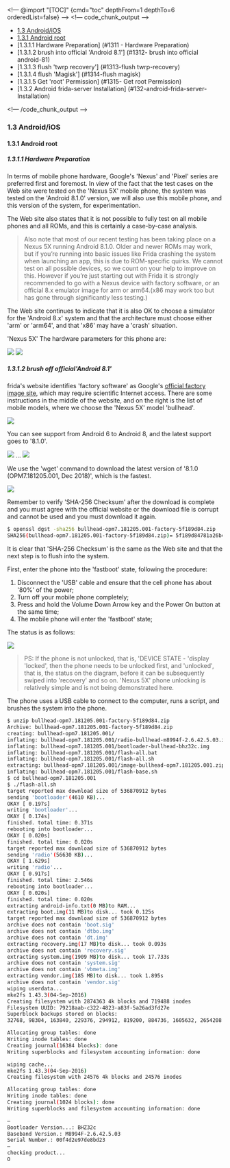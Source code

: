 
<!— @import "[TOC]" {cmd="toc" depthFrom=1 depthTo=6 orderedList=false} —>
<!— code_chunk_output —>

* [1.3 Android/iOS](#13-androidios)
* [1.3.1 Android root](#131-android-root)
* [1.3.1.1 Hardware Preparation] (#1311 - Hardware Preparation)
* [1.3.1.2 brush into official 'Android 8.1'] (#1312- brush into official android-81)
* [1.3.1.3 flush 'twrp recovery'] (#1313-flush twrp-recovery)
* [1.3.1.4 flush 'Magisk'] (#1314-flush magisk)
* [1.3.1.5 Get 'root' Permission] (#1315- Get root Permission)
* [1.3.2 Android frida-server Installation] (#132-android-frida-server-Installation)

<!— /code_chunk_output —>


### 1.3 Android/iOS

#### 1.3.1 Android root

##### 1.3.1.1 Hardware Preparation

In terms of mobile phone hardware, Google's 'Nexus' and 'Pixel' series are preferred first and foremost. In view of the fact that the test cases on the Web site were tested on the 'Nexus 5X' mobile phone, the system was tested on the 'Android 8.1.0' version, we will also use this mobile phone, and this version of the system, for experimentation.

The Web site also states that it is not possible to fully test on all mobile phones and all ROMs, and this is certainly a case-by-case analysis.

>Also note that most of our recent testing has been taking place on a Nexus 5X running Android 8.1.0. Older and newer ROMs may work, but if you’re running into basic issues like Frida crashing the system when launching an app, this is due to ROM-specific quirks. We cannot test on all possible devices, so we count on your help to improve on this. However if you’re just starting out with Frida it is strongly recommended to go with a Nexus device with factory software, or an official 8.x emulator image for arm or arm64.(x86 may work too but has gone through significantly less testing.)

The Web site continues to indicate that it is also OK to choose a simulator for the 'Android 8.x' system and that the architecture must choose either 'arm' or 'arm64', and that 'x86' may have a 'crash' situation.

'Nexus 5X' The hardware parameters for this phone are:

![](pic/1.3.1.1a.png)
![](pic/1.3.1.1b.png)

##### 1.3.1.2 brush off official'Android 8.1'

frida's website identifies 'factory software' as Google's [official factory image site](https://developers.google.com/android/images), which may require scientific Internet access. There are some instructions in the middle of the website, and on the right is the list of mobile models, where we choose the 'Nexus 5X' model 'bullhead'.

![](pic/1.3.1.2a.png)

You can see support from Android 6 to Android 8, and the latest support goes to '8.1.0'.

![](pic/1.3.1.2b.png)
...
![](pic/1.3.1.2c.png)

We use the 'wget' command to download the latest version of '8.1.0 (OPM7.181205.001, Dec 2018)', which is the fastest.

![](pic/1.3.1.2d.png)

Remember to verify 'SHA-256 Checksum' after the download is complete and you must agree with the official website or the download file is corrupt and cannot be used and you must download it again.

```bash
$ openssl dgst -sha256 bullhead-opm7.181205.001-factory-5f189d84.zip
SHA256(bullhead-opm7.181205.001-factory-5f189d84.zip)= 5f189d84781a26b49aca0de84a941a32ae0150da0aab89f1d7709d56c31b3c0a
```

It is clear that 'SHA-256 Checksum' is the same as the Web site and that the next step is to flush into the system.

First, enter the phone into the 'fastboot' state, following the procedure:

1. Disconnect the 'USB' cable and ensure that the cell phone has about '80%' of the power;
2. Turn off your mobile phone completely;
3. Press and hold the Volume Down Arrow key and the Power On button at the same time;
4. The mobile phone will enter the 'fastboot' state;

The status is as follows:

![](pic/1.3.1.2e.jpeg)

>PS: If the phone is not unlocked, that is, 'DEVICE STATE - 'display 'locked', then the phone needs to be unlocked first, and 'unlocked', that is, the status on the diagram, before it can be subsequently swiped into 'recovery' and so on. 'Nexus 5X' phone unlocking is relatively simple and is not being demonstrated here.

The phone uses a USB cable to connect to the computer, runs a script, and brushes the system into the phone.

```bash
$ unzip bullhead-opm7.181205.001-factory-5f189d84.zip
Archive: bullhead-opm7.181205.001-factory-5f189d84.zip
creating: bullhead-opm7.181205.001/
inflating: bullhead-opm7.181205.001/radio-bullhead-m8994f-2.6.42.5.03.img
inflating: bullhead-opm7.181205.001/bootloader-bullhead-bhz32c.img
inflating: bullhead-opm7.181205.001/flash-all.bat
inflating: bullhead-opm7.181205.001/flash-all.sh
extracting: bullhead-opm7.181205.001/image-bullhead-opm7.181205.001.zip
inflating: bullhead-opm7.181205.001/flash-base.sh
$ cd bullhead-opm7.181205.001
$ ./flash-all.sh
target reported max download size of 536870912 bytes
sending 'bootloader'(4610 KB)...
OKAY [ 0.197s]
writing 'bootloader'...
OKAY [ 0.174s]
finished. total time: 0.371s
rebooting into bootloader...
OKAY [ 0.020s]
finished. total time: 0.020s
target reported max download size of 536870912 bytes
sending 'radio'(56630 KB)...
OKAY [ 1.629s]
writing 'radio'...
OKAY [ 0.917s]
finished. total time: 2.546s
rebooting into bootloader...
OKAY [ 0.020s]
finished. total time: 0.020s
extracting android-info.txt(0 MB)to RAM...
extracting boot.img(11 MB)to disk... took 0.125s
target reported max download size of 536870912 bytes
archive does not contain 'boot.sig'
archive does not contain 'dtbo.img'
archive does not contain 'dt.img'
extracting recovery.img(17 MB)to disk... took 0.093s
archive does not contain 'recovery.sig'
extracting system.img(1909 MB)to disk... took 17.733s
archive does not contain 'system.sig'
archive does not contain 'vbmeta.img'
extracting vendor.img(185 MB)to disk... took 1.895s
archive does not contain 'vendor.sig'
wiping userdata...
mke2fs 1.43.3(04-Sep-2016)
Creating filesystem with 2874363 4k blocks and 719488 inodes
Filesystem UUID: 79218aab-c322-4823-a83f-5a26ad3fd27e
Superblock backups stored on blocks:
32768, 98304, 163840, 229376, 294912, 819200, 884736, 1605632, 2654208

Allocating group tables: done
Writing inode tables: done
Creating journal(16384 blocks): done
Writing superblocks and filesystem accounting information: done

wiping cache...
mke2fs 1.43.3(04-Sep-2016)
Creating filesystem with 24576 4k blocks and 24576 inodes

Allocating group tables: done
Writing inode tables: done
Creating journal(1024 blocks): done
Writing superblocks and filesystem accounting information: done

—
Bootloader Version...: BHZ32c
Baseband Version.: M8994F-2.6.42.5.03
Serial Number.: 00f4d2e97de8bd23
—
checking product...
O
```